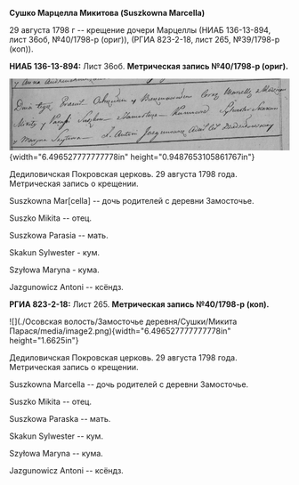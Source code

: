 **Сушко Марцелла Микитова (Suszkowna Marcella)**

29 августа 1798 г -- крещение дочери Марцеллы (НИАБ 136-13-894, лист
36об, №40/1798-р (ориг)), (РГИА 823-2-18, лист 265, №39/1798-р (коп)).

**НИАБ 136-13-894:** Лист 36об. **Метрическая запись №40/1798-р
(ориг).**

![](./media/fd4c6e74e8308f14a7f9cd7a2c08dc94725b949b.png){width="6.496527777777778in"
height="0.9487653105861767in"}

Дедиловичская Покровская церковь. 29 августа 1798 года. Метрическая
запись о крещении.

Suszkowna Mar\[cella\] -- дочь родителей с деревни Замосточье.

Suszko Mikita -- отец.

Suszkowa Parasia -- мать.

Skakun Sylwester - кум.

Szyłowa Maryna - кума.

Jazgunowicz Antoni -- ксёндз.

**РГИА 823-2-18:** Лист 265. **Метрическая запись №40/1798-р (коп).**

![](./Осовская волость/Замосточье деревня/Сушки/Микита Парася/media/image2.png){width="6.496527777777778in"
height="1.6625in"}

Дедиловичская Покровская церковь. 29 августа 1798 года. Метрическая
запись о крещении.

Suszkowna Marcella -- дочь родителей с деревни Замосточье.

Suszko Mikita -- отец.

Suszkowa Paraska -- мать.

Skakun Sylwester -- кум.

Szyłowa Maryna -- кума.

Jazgunowicz Antoni -- ксёндз.
